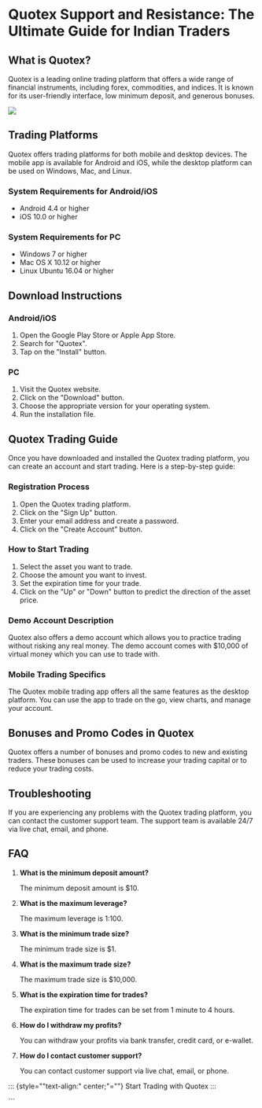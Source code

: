 # Quotex Support and Resistance: The Ultimate Guide for Indian Traders

## What is Quotex?

Quotex is a leading online trading platform that offers a wide range of
financial instruments, including forex, commodities, and indices. It is
known for its user-friendly interface, low minimum deposit, and generous
bonuses.

[![](https://static.quotex.io/files/4_en/300_250.jpg)](https://traff.sbs/brokerqxlid)

## Trading Platforms

Quotex offers trading platforms for both mobile and desktop devices. The
mobile app is available for Android and iOS, while the desktop platform
can be used on Windows, Mac, and Linux.

### System Requirements for Android/iOS

-   Android 4.4 or higher
-   iOS 10.0 or higher

### System Requirements for PC

-   Windows 7 or higher
-   Mac OS X 10.12 or higher
-   Linux Ubuntu 16.04 or higher

## Download Instructions

### Android/iOS

1.  Open the Google Play Store or Apple App Store.
2.  Search for "Quotex".
3.  Tap on the "Install" button.

### PC

1.  Visit the Quotex website.
2.  Click on the "Download" button.
3.  Choose the appropriate version for your operating system.
4.  Run the installation file.

## Quotex Trading Guide

Once you have downloaded and installed the Quotex trading platform, you
can create an account and start trading. Here is a step-by-step guide:

### Registration Process

1.  Open the Quotex trading platform.
2.  Click on the "Sign Up" button.
3.  Enter your email address and create a password.
4.  Click on the "Create Account" button.

### How to Start Trading

1.  Select the asset you want to trade.
2.  Choose the amount you want to invest.
3.  Set the expiration time for your trade.
4.  Click on the "Up" or "Down" button to predict the
    direction of the asset price.

### Demo Account Description

Quotex also offers a demo account which allows you to practice trading
without risking any real money. The demo account comes with \$10,000 of
virtual money which you can use to trade with.

### Mobile Trading Specifics

The Quotex mobile trading app offers all the same features as the
desktop platform. You can use the app to trade on the go, view charts,
and manage your account.

## Bonuses and Promo Codes in Quotex

Quotex offers a number of bonuses and promo codes to new and existing
traders. These bonuses can be used to increase your trading capital or
to reduce your trading costs.

## Troubleshooting

If you are experiencing any problems with the Quotex trading platform,
you can contact the customer support team. The support team is available
24/7 via live chat, email, and phone.

## FAQ

1.  **What is the minimum deposit amount?**

    The minimum deposit amount is \$10.

2.  **What is the maximum leverage?**

    The maximum leverage is 1:100.

3.  **What is the minimum trade size?**

    The minimum trade size is \$1.

4.  **What is the maximum trade size?**

    The maximum trade size is \$10,000.

5.  **What is the expiration time for trades?**

    The expiration time for trades can be set from 1 minute to 4 hours.

6.  **How do I withdraw my profits?**

    You can withdraw your profits via bank transfer, credit card, or
    e-wallet.

7.  **How do I contact customer support?**

    You can contact customer support via live chat, email, or phone.

::: {style=""text-align:" center;"=""}
Start Trading with Quotex
:::

\`\`\`

